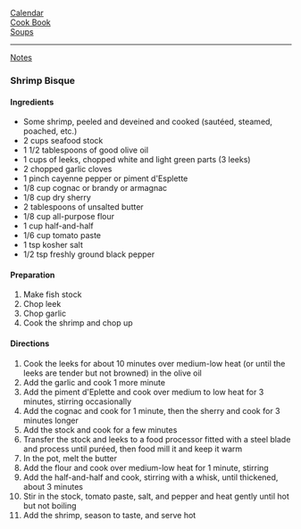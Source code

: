[Calendar](https://github.com/vmsmith/EDT/blob/master/calendar.md)    
[Cook Book](https://github.com/vmsmith/CookBook/blob/master/README.md)   
[Soups](https://github.com/vmsmith/CookBook/blob/master/soups.md)    

----  

[Notes](https://github.com/vmsmith/CookBook/blob/master/notes.md)  

### Shrimp Bisque  

#### Ingredients  

* Some shrimp, peeled and deveined and cooked (sautéed, steamed, poached, etc.)
* 2 cups seafood stock
* 1 1/2 tablespoons of good olive oil
* 1 cups of leeks, chopped white and light green parts (3 leeks)
* 2 chopped garlic cloves
* 1 pinch cayenne pepper or piment d'Esplette
* 1/8 cup cognac or brandy or armagnac  
* 1/8 cup dry sherry
* 2 tablespoons of unsalted butter
* 1/8 cup all-purpose flour
* 1 cup half-and-half
* 1/6 cup tomato paste
* 1 tsp kosher salt
* 1/2 tsp freshly ground black pepper

#### Preparation   

1. Make fish stock  
2. Chop leek  
3. Chop garlic  
4. Cook the shrimp and chop up  

#### Directions  

1. Cook the leeks for about 10 minutes over medium-low heat (or until the leeks are tender but not browned) in the olive oil  
2. Add the garlic and cook 1 more minute  
3. Add the piment d'Eplette and cook over medium to low heat for 3 minutes, stirring occasionally  
4. Add the cognac and cook for 1 minute, then the sherry and cook for 3 minutes longer  
5. Add the stock and cook for a few minutes  
6. Transfer the stock and leeks to a food processor fitted with a steel blade and process until puréed, then food mill it and keep it warm  
7. In the pot, melt the butter  
8. Add the flour and cook over medium-low heat for 1 minute, stirring    
9. Add the half-and-half and cook, stirring with a whisk, until thickened, about 3 minutes  
10. Stir in the stock, tomato paste, salt, and pepper and heat gently until hot but not boiling  
11. Add the shrimp, season to taste, and serve hot  


